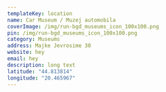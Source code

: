 ```yaml
---
templateKey: location
name: Car Museum / Muzej automobila
coverImage: /img/run-bgd_museums_icon_100x100.png
pin: /img/run-bgd_museums_icon_100x100.png
category: Museums
address: Majke Jevrosime 30
website: hey
email: hey
description: long text
latitude: "44.813814"
longitude: "20.465967"
---
```

